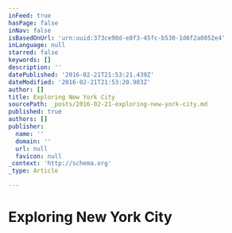 ```yaml
---
inFeed: true
hasPage: false
inNav: false
isBasedOnUrl: 'urn:uuid:373ce98d-e8f3-45fc-b530-1d6f2a8052e4'
inLanguage: null
starred: false
keywords: []
description: ''
datePublished: '2016-02-21T21:53:21.439Z'
dateModified: '2016-02-21T21:53:20.903Z'
author: []
title: Exploring New York City
sourcePath: _posts/2016-02-21-exploring-new-york-city.md
published: true
authors: []
publisher:
  name: ''
  domain: ''
  url: null
  favicon: null
_context: 'http://schema.org'
_type: Article

---
```

# Exploring New York City